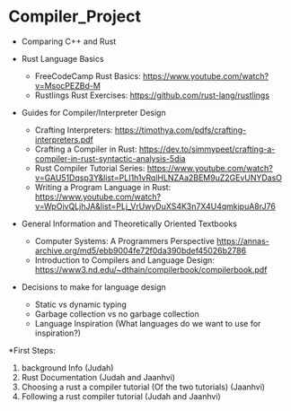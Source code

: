 # Compiler_Project

* Comparing C++ and Rust


* Rust Language Basics
  - FreeCodeCamp Rust Basics: https://www.youtube.com/watch?v=MsocPEZBd-M
  - Rustlings Rust Exercises: https://github.com/rust-lang/rustlings

* Guides for Compiler/Interpreter Design
  - Crafting Interpreters: https://timothya.com/pdfs/crafting-interpreters.pdf
  - Crafting a Compiler in Rust: https://dev.to/simmypeet/crafting-a-compiler-in-rust-syntactic-analysis-5dia
  - Rust Compiler Tutorial Series: https://www.youtube.com/watch?v=GAU51Dqsp3Y&list=PLI1h1vRqlHLNZAa2BEM9uZ2GEvUNYDasO
  - Writing a Program Language in Rust: https://www.youtube.com/watch?v=WpOivQLjhJA&list=PLj_VrUwyDuXS4K3n7X4U4qmkjpuA8rJ76


* General Information and Theoretically Oriented Textbooks  
  - Computer Systems: A Programmers Perspective https://annas-archive.org/md5/ebb9004fe72f0da390bdef45026b2786
  - Introduction to Compilers and Language Design: https://www3.nd.edu/~dthain/compilerbook/compilerbook.pdf


* Decisions to make for language design
  - Static vs dynamic typing
  - Garbage collection vs no garbage collection
  - Language Inspiration (What languages do we want to use for inspiration?)



*First Steps:

1) background Info (Judah)
2) Rust Documentation (Judah and Jaanhvi)
3) Choosing a rust a compiler tutorial (Of the two tutorials) (Jaanhvi)
4) Following a rust compiler tutorial (Judah and Jaanhvi)

 
